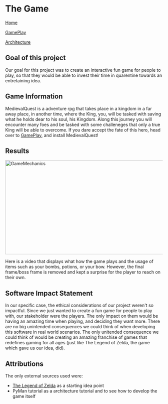 # The Game

[Home](https://sd2020spring.github.io/Medieval-Quest/)

[GamePlay](https://sd2020spring.github.io/Medieval-Quest/GamePlay/)

[Architecture](https://sd2020spring.github.io/Medieval-Quest/Architecture/)

## Goal of this project

Our goal for this project was to create an interactive fun game for people to play, so that they would be able to invest their time in quarentine towards an entretaining idea.

## Game Information
MedievalQuest is a adventure rpg that takes place in a kingdom in a far away place, in another time, where the King, you, will be tasked with saving what he holds dear to his soul, his Kingdom. Along this journey you will encounter many foes and be tasked with some challeneges that only a true King will be able to overcome. If you dare accept the fate of this hero, head over to [GamePlay](https://sd2020spring.github.io/Medieval-Quest/GamePlay/), and install MedievalQuest!
<br>

## Results 
<a href="http://www.youtube.com/watch?v=gs-uSgbGnQo ">
   <img alt="GameMechanics" src="http://img.youtube.com/vi/gs-uSgbGnQo/0.jpg"
   width="600" height="300">
</a>

Here is a video that displays what how the game plays and the usage of items such as your bombs, potions, or your bow. 
However, the final frame/boss frame is removed and kept a surprise for the player to reach on their own.
<br>

## Software Impact Statement 
In our specific case, the ethical considerations of our project weren't so impactful. Since we just wanted to create a fun game for people to play with, our stakeholder were the players. The only impact on them would be having an amazing time when playing, and deciding they want more. There are no big unintended consequences we could think of when developing this software in real world scenarios. The only unitended consequence we could think of would be creating an amazing franchise of games that redefines gaming for all ages (just like The Legend of Zelda, the game which gave us our idea, did).

## Attributions
The only external sources used were:
- <a href="https://en.wikipedia.org/wiki/The_Legend_of_Zelda">The Legend of Zelda</a> as a starting idea point <br>
- PyMan tutorial as a architecture tutorial and to see how to develop the game itself

